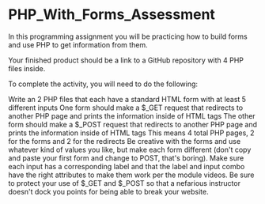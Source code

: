 # PHP_With_Forms_Assessment


In this programming assignment you will be practicing how to build forms and use PHP to get information from them.

Your finished product should be a link to a GitHub repository with 4 PHP files inside.

To complete the activity, you will need to do the following:

Write an 2 PHP files that each have a standard HTML form with at least 5 different inputs
One form should make a $_GET request that redirects to another PHP page and prints the information inside of HTML tags
The other form should make a $_POST request that redirects to another PHP page and prints the information inside of HTML tags
This means 4 total PHP pages, 2 for the forms and 2 for the redirects
Be creative with the forms and use whatever kind of values you like, but make each form different (don't copy and paste your first form and change to POST, that's boring).
Make sure each input has a corresponding label and that the label and input combo have the right attributes to make them work per the module videos. 
Be sure to protect your use of $_GET and $_POST so that a nefarious instructor doesn't dock you points for being able to break your website.
